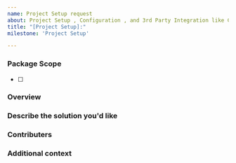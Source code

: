 ```yaml
---
name: Project Setup request
about: Project Setup , Configuration , and 3rd Party Integration like CI/CD, Code Quality,Github actions etc.
title: "[Project Setup]:"
milestone: 'Project Setup'

---
```


### **Package Scope**
<!--Write the name of the existing package?-->
- [ ]


### **Overview**
<!-- A clear and concise description about the feature -->


### **Describe the solution you'd like**
<!-- A clear and concise description of what you want to happen -->

### **Contributers**
<!-- Tag the Contributers -->

### **Additional context**
<!-- Add any other context or screenshots about the feature request here -->
